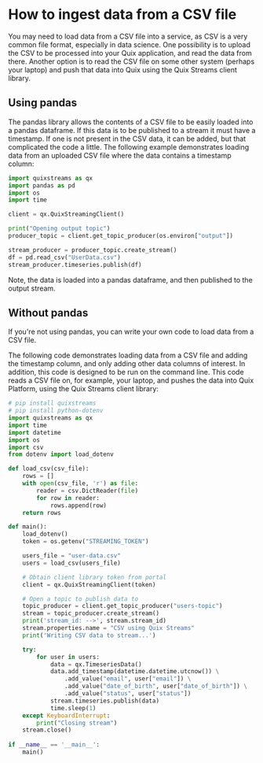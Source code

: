 # How to ingest data from a CSV file

You may need to load data from a CSV file into a service, as CSV is a very common file format, especially in data science. One possibility is to upload the CSV to be processed into your Quix application, and read the data from there. Another option is to read the CSV file on some other system (perhaps your laptop) and push that data into Quix using the Quix Streams client library.

## Using pandas 

The pandas library allows the contents of a CSV file to be easily loaded into a pandas dataframe. If this data is to be published to a stream it must have a timestamp. If one is not present in the CSV data, it can be added, but that complicated the code a little. The following example demonstrates loading data from an uploaded CSV file where the data contains a timestamp column:

```python
import quixstreams as qx
import pandas as pd
import os
import time

client = qx.QuixStreamingClient()

print("Opening output topic")
producer_topic = client.get_topic_producer(os.environ["output"])

stream_producer = producer_topic.create_stream()
df = pd.read_csv("UserData.csv")
stream_producer.timeseries.publish(df)
```

Note, the data is loaded into a pandas dataframe, and then published to the output stream.

## Without pandas

If you're not using pandas, you can write your own code to load data from a CSV file.

The following code demonstrates loading data from a CSV file and adding the timestamp column, and only adding other data columns of interest. In addition, this code is designed to be run on the command line. This code reads a CSV file on, for example, your laptop, and pushes the data into Quix Platform, using the Quix Streams client library:

``` python 
# pip install quixstreams
# pip install python-dotenv
import quixstreams as qx
import time
import datetime
import os
import csv
from dotenv import load_dotenv

def load_csv(csv_file):
    rows = []
    with open(csv_file, 'r') as file:
        reader = csv.DictReader(file)
        for row in reader:
            rows.append(row)
    return rows

def main():
    load_dotenv()
    token = os.getenv("STREAMING_TOKEN")

    users_file = "user-data.csv"
    users = load_csv(users_file)

    # Obtain client library token from portal
    client = qx.QuixStreamingClient(token)

    # Open a topic to publish data to
    topic_producer = client.get_topic_producer("users-topic")
    stream = topic_producer.create_stream()
    print('stream_id: -->', stream.stream_id)
    stream.properties.name = "CSV using Quix Streams"
    print('Writing CSV data to stream...')

    try:
        for user in users:
            data = qx.TimeseriesData()
            data.add_timestamp(datetime.datetime.utcnow()) \
                .add_value("email", user["email"]) \
                .add_value("date_of_birth", user["date_of_birth"]) \
                .add_value("status", user["status"])
            stream.timeseries.publish(data)
            time.sleep(1)
    except KeyboardInterrupt:        
        print("Closing stream")
    stream.close()
    
if __name__ == '__main__':
    main()
```
